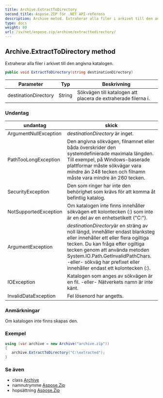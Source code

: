```yaml
---
title: Archive.ExtractToDirectory
second_title: Aspose.ZIP för .NET API-referens
description: Archive metod. Extraherar alla filer i arkivet till den angivna katalogen.
type: docs
weight: 80
url: /sv/net/aspose.zip/archive/extracttodirectory/
---
```

## Archive.ExtractToDirectory method

Extraherar alla filer i arkivet till den angivna katalogen.

```csharp
public void ExtractToDirectory(string destinationDirectory)
```

| Parameter | Typ | Beskrivning |
| --- | --- | --- |
| destinationDirectory | String | Sökvägen till katalogen att placera de extraherade filerna i. |

### Undantag

| undantag | skick |
| --- | --- |
| ArgumentNullException | *destinationDirectory* är inget. |
| PathTooLongException | Den angivna sökvägen, filnamnet eller båda överskrider den systemdefinierade maximala längden. Till exempel, på Windows-baserade plattformar måste sökvägar vara mindre än 248 tecken och filnamn måste vara mindre än 260 tecken. |
| SecurityException | Den som ringer har inte den behörighet som krävs för att komma åt befintlig katalog. |
| NotSupportedException | Om katalogen inte finns innehåller sökvägen ett kolontecken (:) som inte är en del av en enhetsetikett ("C:\"). |
| ArgumentException | *destinationDirectory*är en sträng av noll längd, innehåller endast blanksteg eller innehåller ett eller flera ogiltiga tecken. Du kan fråga efter ogiltiga tecken genom att använda metoden System.IO.Path.GetInvalidPathChars. -eller- sökväg har prefixet eller innehåller endast ett kolontecken (:). |
| IOException | Katalogen som anges av sökvägen är en fil. -eller- Nätverkets namn är inte känt. |
| InvalidDataException | Fel lösenord har angetts. |

### Anmärkningar

Om katalogen inte finns skapas den.

### Exempel

```csharp
using (var archive = new Archive("archive.zip")) 
{ 
   archive.ExtractToDirectory("C:\extracted");
}
```

### Se även

* class [Archive](../)
* namnutrymme [Aspose.Zip](../../archive/)
* hopsättning [Aspose.Zip](../../../)



